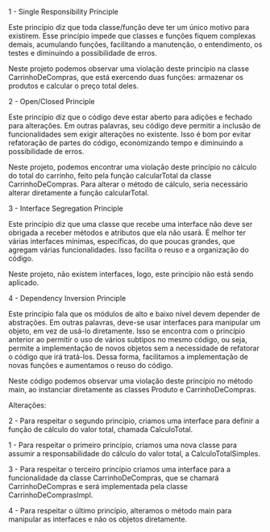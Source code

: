 1 - Single Responsibility Principle

Este princípio diz que toda classe/função deve ter um único motivo para existirem. Esse princípio impede que classes e funções fiquem complexas demais, acumulando funções, facilitando a manutenção, o entendimento, os testes e diminuindo a possibilidade de erros.

Neste projeto podemos observar uma violação deste princípio na classe CarrinhoDeCompras, que está exercendo duas funções: armazenar os produtos e calcular o preço total deles.

2 - Open/Closed Principle

Este princípio diz que o código deve estar aberto para adições e fechado para alterações. Em outras palavras, seu código deve permitir a inclusão de funcionalidades sem exigir alterações no existente. Isso é bom por evitar refatoração de partes do código, economizando tempo e diminuindo a possibilidade de erros.

Neste projeto, podemos encontrar uma violação deste princípio no cálculo do total do carrinho, feito pela função calcularTotal da classe CarrinhoDeCompras. Para alterar o método de cálculo, seria necessário alterar diretamente a função calcularTotal.

3 - Interface Segregation Principle

Este princípio diz que uma classe que recebe uma interface não deve ser obrigada a receber métodos e atributos que ela não usará. É melhor ter várias interfaces mínimas, específicas, do que poucas grandes, que agregam várias funcionalidades. Isso facilita o reuso e a organização do código.

Neste projeto, não existem interfaces, logo, este princípio não está sendo aplicado.

4 - Dependency Inversion Principle

Este princípio fala que os módulos de alto e baixo nível devem depender de abstrações. Em outras palavras, deve-se usar interfaces para manipular um objeto, em vez de usá-lo diretamente. Isso se encontra com o princípio anterior ao permitir o uso de vários subtipos no mesmo código, ou seja, permite a implementação de novos objetos sem a necessidade de refatorar o código que irá tratá-los. Dessa forma, facilitamos a implementação de novas funções e aumentamos o reuso do código.

Neste código podemos observar uma violação deste princípio no método main, ao instanciar diretamente as classes Produto e CarrinhoDeCompras.

Alterações:

2 - Para respeitar o segundo princípio, criamos uma interface para definir a função de cálculo do valor total, chamada CalculoTotal.

1 - Para respeitar o primeiro princípio, criamos uma nova classe para assumir a responsabilidade do cálculo do valor total, a CalculoTotalSimples.

3 - Para respeitar o terceiro princípio criamos uma interface para a funcionalidade da classe CarrinhoDeCompras, que se chamará CarrinhoDeCompras e será implementada pela classe CarrinhoDeComprasImpl.

4 - Para respeitar o último princípio, alteramos o método main para manipular as interfaces e não os objetos diretamente.
